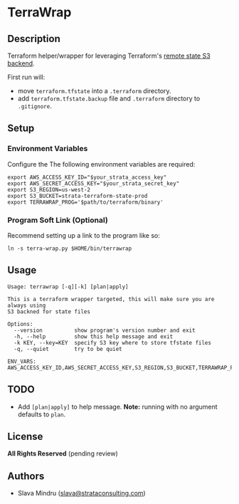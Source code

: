 # TerraWrap

## Description

Terraform helper/wrapper for leveraging Terraform's [remote state S3 backend](https://www.terraform.io/docs/state/remote/s3.html).

First run will:
 * move `terraform.tfstate` into a `.terraform` directory.
 * add `terraform.tfstate.backup` file and `.terraform` directory to `.gitignore`.

## Setup

### Environment Variables
Configure the The following environment variables are required:
```
export AWS_ACCESS_KEY_ID="$your_strata_access_key"
export AWS_SECRET_ACCESS_KEY="$your_strata_secret_key"
export S3_REGION=us-west-2
export S3_BUCKET=strata-terraform-state-prod
export TERRAWRAP_PROG='$path/to/terraform/binary'
```

### Program Soft Link (Optional)
Recommend setting up a link to the program like so:
```
ln -s terra-wrap.py $HOME/bin/terrawrap
```

## Usage

```    
Usage: terrawrap [-q][-k] [plan|apply]

This is a terraform wrapper targeted, this will make sure you are always using
S3 backned for state files

Options:
  --version          show program's version number and exit
  -h, --help         show this help message and exit
  -k KEY, --key=KEY  specify S3 key where to store tfstate files
  -q, --quiet        try to be quiet

ENV_VARS:
AWS_ACCESS_KEY_ID,AWS_SECRET_ACCESS_KEY,S3_REGION,S3_BUCKET,TERRAWRAP_PROG
```

## TODO

 * Add `[plan|apply]` to help message. __Note:__ running with no argument defaults to `plan`.

## License

__All Rights Reserved__ (pending review)

## Authors
  * Slava Mindru (<slava@strataconsulting.com>)

